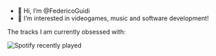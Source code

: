 - 👋 Hi, I’m @FedericoGuidi
- 👀 I’m interested in videogames, music and software development!
<!-- 🌱 I’m currently learning ...
- 💞️ I’m looking to collaborate on 
- 📫 How to reach me ...--->

The tracks I am currently obsessed with:

![Spotify recently played](https://spotify-recently-played-readme.vercel.app/api?user=1189282516)
<!---
FedericoGuidi/FedericoGuidi is a ✨ special ✨ repository because its `README.md` (this file) appears on your GitHub profile.
You can click the Preview link to take a look at your changes.
--->
